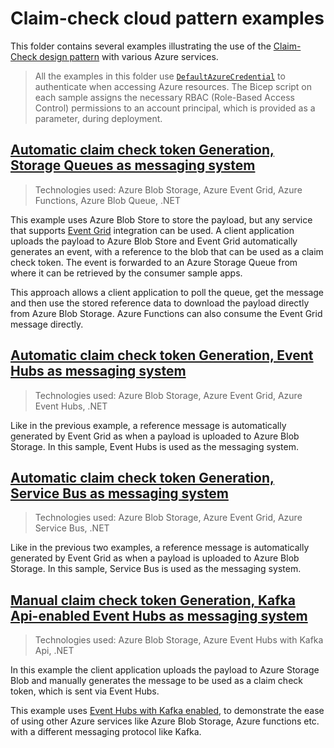 # Claim-check cloud pattern examples

This folder contains several examples illustrating the use of the [Claim-Check design pattern](https://learn.microsoft.com/azure/architecture/patterns/claim-check) with various Azure services.

> All the examples in this folder use [`DefaultAzureCredential`](https://learn.microsoft.com/edotnet/azure/sdk/authentication/?#defaultazurecredential) to authenticate when accessing Azure resources. The Bicep script on each sample assigns the necessary RBAC (Role-Based Access Control) permissions to an account principal, which is provided as a parameter, during deployment.

## [Automatic claim check token Generation, Storage Queues as messaging system](./code-samples/sample-1/)

> Technologies used: Azure Blob Storage, Azure Event Grid, Azure Functions, Azure Blob Queue, .NET

This example uses Azure Blob Store to store the payload, but any service that supports [Event Grid](https://azure.microsoft.com/services/event-grid/) integration can be used. A client application uploads the payload to Azure Blob Store and Event Grid automatically generates an event, with a reference to the blob that can be used as a claim check token. The event is forwarded to an Azure Storage Queue from where it can be retrieved by the consumer sample apps.

This approach allows a client application to poll the queue, get the message and then use the stored reference data to download the payload directly from Azure Blob Storage. Azure Functions can also consume the Event Grid message directly.

## [Automatic claim check token Generation, Event Hubs as messaging system](./code-samples/sample-2/)

> Technologies used: Azure Blob Storage, Azure Event Grid, Azure Event Hubs, .NET

Like in the previous example, a reference message is automatically generated by Event Grid as when a payload is uploaded to Azure Blob Storage. In this sample, Event Hubs is used as the messaging system.

## [Automatic claim check token Generation, Service Bus as messaging system](./code-samples/sample-3/)

> Technologies used: Azure Blob Storage, Azure Event Grid, Azure Service Bus, .NET

Like in the previous two examples, a reference message is automatically generated by Event Grid as when a payload is uploaded to Azure Blob Storage. In this sample, Service Bus is used as the messaging system.

## [Manual claim check token Generation, Kafka Api-enabled Event Hubs as messaging system](./code-samples/sample-4/)

> Technologies used: Azure Blob Storage, Azure Event Hubs with Kafka Api, .NET

In this example the client application uploads the payload to Azure Storage Blob and manually generates the message to be used as a claim check token, which is sent via Event Hubs.

This example uses [Event Hubs with Kafka enabled](https://learn.microsoft.com/azure/event-hubs/event-hubs-create-kafka-enabled), to demonstrate the ease of using other Azure services like Azure Blob Storage, Azure functions etc. with a different messaging protocol like Kafka.
